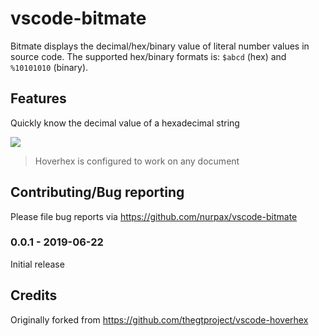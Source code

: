 # vscode-bitmate

Bitmate displays the decimal/hex/binary value of literal number values in source code.  The supported hex/binary formats is: `$abcd` (hex) and `%10101010` (binary).

## Features

Quickly know the decimal value of a hexadecimal string

![](images/bitmate-anim.gif)

> Hoverhex is configured to work on any document

## Contributing/Bug reporting

Please file bug reports via https://github.com/nurpax/vscode-bitmate

### 0.0.1 - 2019-06-22

Initial release

## Credits

Originally forked from https://github.com/thegtproject/vscode-hoverhex

